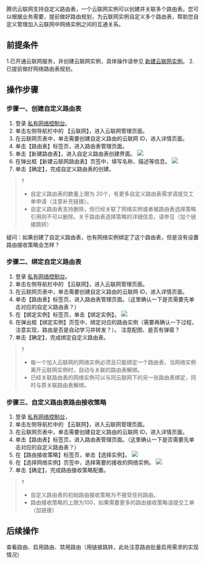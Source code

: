 腾讯云联网支持自定义路由表，一个云联网实例可以创建并关联多个路由表。您可以根据业务需要，提前做好路由规划，为云联网实例自定义多个路由表，帮助您自定义管理加入云联网中网络实例之间的互通关系。

## 前提条件
1.已开通云联网服务，并创建云联网实例，具体操作请参见 [新建云联网实例](https://cloud.tencent.com/document/product/877/18752)。
2.已提前做好网络路由表规划。

## 操作步骤

### 步骤一、创建自定义路由表
1. 登录 [私有网络控制台](https://console.cloud.tencent.com/vpc/vpc?rid=1)。
2. 单击左侧导航栏中的 【云联网】，进入云联网管理页面。
3. 在云联网页表中，单击需要创建自定义路由的云联网 ID，进入详情页面。 
4. 单击【路由表】标签页，进入路由表管理页面。
5. 单击【新建路由表】，进入自定义路由表创建界面。
![](https://main.qcloudimg.com/raw/62593ee71615a101a96ecf083b99bb21.png)
6. 在弹出框【新建云联网路由表】页签中，填写名称、描述等信息。
![](https://main.qcloudimg.com/raw/b352e2cce24a6cdb4ec3c64e6a2d4d65.png)
7. 单击【确定】，完成自定义路由表的创建。
>?
>- 自定义路由表的数量上限为 20个，有更多自定义路由表需求请提交工单申请（注意补充链接）。
>- 自定义路由表支持删除，但已经关联了网络实例或者被路由表选择策略引用则不可以删除。关于路由表选择策略的详细信息，请参见（加个链接跳转）
>
疑问：如果创建了自定义路由表，也有网络实例绑定了这个路由表，但是没有设置路由接收策略会怎样？


### 步骤二、绑定自定义路由表
1. 登录 [私有网络控制台](https://console.cloud.tencent.com/vpc/vpc?rid=1)。
2. 单击左侧导航栏中的 【云联网】，进入云联网管理页面。
3. 在云联网页表中，单击需要创建自定义路由的云联网 ID，进入详情页面。 
4. 单击【路由表】标签页，进入路由表管理页面。（这里确认一下是否需要先单击对应的自定义路由表？）
5. 在【绑定实例】标签页，单击【绑定实例】。
![](https://main.qcloudimg.com/raw/f4482b0959c10d7ef0b42a912829898d.png)
6. 在弹出框【绑定实例】页签中，绑定对应的路由实例（需要再确认一下过程，注意实现，路由是否是自动学习并转发？）。
注意配图、是否有弹窗？
7. 单击【确定】，完成绑定自定义路由表。
>?
> - 每一个加入云联网的网络实例必须且只能绑定一个路由表，当网络实例离开云联网实例时，自动与关联的路由表解绑。
> - 已经关联路由表的网络实例可以与同云联网下的另一张路由表绑定，同时与原关联路由表解绑。
>


### 步骤三、自定义路由表路由接收策略
1. 登录 [私有网络控制台](https://console.cloud.tencent.com/vpc/vpc?rid=1)，
2. 单击左侧导航栏中的 【云联网】，进入云联网管理页面。
3. 在云联网页表中，单击需要创建自定义路由的云联网 ID，进入详情页面。 
4. 单击【路由表】标签页，进入路由表管理页面。（这里确认一下是否需要先单击对应的自定义路由表？）
5. 在【路由接收策略】标签页，单击【选择实例】。
![](https://main.qcloudimg.com/raw/d4512c3d428559a53d6bbabd5be78364.png)
6. 在【选择网络实例】页签中，选择需要的接收的网络实例。
![](https://main.qcloudimg.com/raw/0a1cbdc146d61e0b7b55a1008a43f3a1.png)
7. 单击【确定】，完成路由接收策略配置。

>?
>- 自定义路由表的初始路由接收策略为不接受任何路由。
>- 路由接收策略的上限为100，如果需要更多的路由接收策略请提交工单（加链接）
>


## 后续操作
查看路由、启用路由、禁用路由（用链接跳转，此处注意路由批量启用需求的实现情况）






